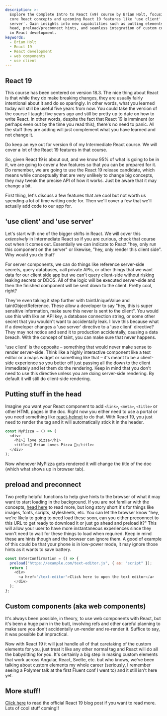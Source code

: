```yaml
---
description: >-
  Explore the Complete Intro to React (v9) course by Brian Holt, focusing on
  core React concepts and upcoming React 19 features like 'use client' and 'use
  server'. Gain insights into new capabilities such as putting elements in the
  head, preload/preconnect hints, and seamless integration of custom components
  in React development.
keywords:
  - Brian Holt
  - React 19
  - React development
  - web components
  - use client
---
```


## React 19

This course has been centered on version 18.3. The nice thing about React is that while they do make breaking changes, they are usually fairly intentional about it and do so sparingly. In other words, what you learned today will still be useful five years from now. You could take the version of the course I taught five years ago and still be pretty up to date on how to write React. In other words, despite the fact that React 19 is imminent (or perhaps even out by the time you read this), there's no need to panic. All the stuff they are adding will just complement what you have learned and not change it.

Do keep an eye out for version 6 of my Intermediate React course. We will cover a lot of the React 19 features in that course.

So, given React 19 is about out, and we know 95% of what is going to be in it, we are going to cover a few features so that you can be prepared for it. Do remember, we are going to use the React 19 release candidate, which means while conceptually that are very unlikely to change big concepts, they may tweak the precise API of how it works. Just be aware that it may change a bit.

First thing, let's discuss a few features that are cool but not worth us spending a lot of time writing code for. Then we'll cover a few that we'll actually add code to our app for.

## 'use client' and 'use server'

Let's start with one of the bigger shifts in React. We will cover this _extensively_ in Intermediate React so if you are curious, check that course out when it comes out. Essentially we can indicate to React "hey, only run this component on the server" or likewise, "hey, only render this client side". Why would you do that?

For server components, we can do things like reference server-side secrets, query databases, call private APIs, or other things that we want data for our client side app but we can't query client-side without risking leaking secrets or DDOS. All of the logic will be executed server-side and then the finished component will be sent down to the client. Pretty cool, right?

They're even taking it step further with taintUniqueValue and taintObjectReference. These allow a developer to say "hey, this is super sensitive information, make sure this never is sent to the client". You would use this with like an API key, a database connection string, or some other secret that you wouldn't want to accidentally leak. I love this because what if a developer changes a 'use server' directive to a 'use client' directive? They may not notice and send it to production accidentally, causing a data breach. With the concept of taint, you can make sure that never happens.

'use client' is the opposite – something that would never make sense to render server-side. Think like a highly interactive component like a text editor or a maps widget or something like that – it's meant to be a client-side experience so you better off just passing all the down to the client immediately and let them do the rendering. Keep in mind that you don't need to use this directive unless you are doing server-side rendering. By default it will still do client-side rendering.

## Putting stuff in the head

Imagine you want your React component to add `<link>`, `<meta>`, `<title>` or other HTML pages in the doc. Right now you either need to use a portal or you need something like [react-helmet][helmet] to do that. With React 19, you just need to render the tag and it will automatically stick it in the header.

```javascript
const MyPizza = () => (
  <div>
    <h1>I love pizza</h1>
    <title>🍕 Brian Loves Pizza 🍕</title>
  </div>
);
```

Now whenever MyPizza gets rendered it will change the title of the doc (which what shows up in browser tab).

## preload and preconnect

Two pretty helpful functions to help give hints to the browser of what it may want to start loading in the background. If you are not familiar with the concepts, [head here][preload] to read more, but long story short it's for things like images, fonts, scripts, stylesheets, etc. You can let the browser know "hey, we're likely to going to need load these soon, can you either preconnect to this URL to get ready to download it or just go ahead and preload it?" This will allow your user to have more instantaneous experiences since they won't need to wait for these things to load when required. Keep in mind these are hints though and the browser can ignore them. A good of example of this could be that your phone is in low-power mode, it may ignore those hints as it wants to save battery.

```javascript
const EnterConfirmation = () => {
  preload("https://example.com/text-editor.js", { as: "script" });
  return (
    <div>
      <a href="/text-editor">Click here to open the text editor</a>
    </div>
  );
};
```

## Custom components (aka web components)

It's always been possible, in theory, to use web components with React, but it's been a huge pain in the butt, involving refs and other careful planning to make sure you don't accidentally un-render and re-render it. Suffice to say, it was possible but impractical.

Now with React 19 it will just handle all of that caretaking of the custom elements for you, just treat it like any other normal tag and React will do all the babysitting for you. It's certainly a big step in making custom elements that work across Angular, React, Svelte, etc. but who knows, we've been talking about custom elements my whole career (seriously, I remember seeing a Polymer talk at the first Fluent conf I went to) and it still isn't here yet.

## More stuff!

[Click here][react19] to read the official React 19 blog post if you want to read more. Lots of cool stuff coming!!

[helmet]: https://github.com/nfl/react-helmet
[preload]: https://www.debugbear.com/blog/resource-hints-rel-preload-prefetch-preconnect
[react19]: https://react.dev/blog/2024/04/25/react-19
